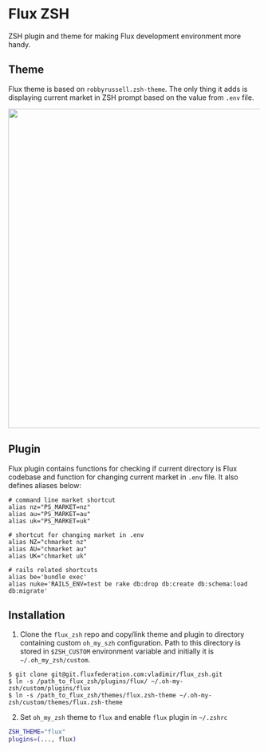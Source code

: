 Flux ZSH
===============

ZSH plugin and theme for making Flux development environment more handy.

Theme
---------

Flux theme is based on `robbyrussell.zsh-theme`. The only thing it adds is displaying current market in ZSH
prompt based on the value from `.env` file.

<img src="https://git.fluxfederation.com/vladimir/flux_zsh/theme_screenshot.png" width=640>

Plugin
---------

Flux plugin contains functions for checking if current directory is Flux codebase and function for changing current
market in `.env` file. It also defines aliases below:

```
# command line market shortcut
alias nz="PS_MARKET=nz"
alias au="PS_MARKET=au"
alias uk="PS_MARKET=uk"

# shortcut for changing market in .env
alias NZ="chmarket nz"
alias AU="chmarket au"
alias UK="chmarket uk"

# rails related shortcuts
alias be='bundle exec'
alias nuke='RAILS_ENV=test be rake db:drop db:create db:schema:load db:migrate'
```

Installation
---------

1. Clone the `flux_zsh` repo and copy/link theme and plugin to directory containing custom `oh_my_szh` 
configuration. Path to this directory is stored in `$ZSH_CUSTOM` environment variable and initially 
it is `~/.oh_my_zsh/custom`.

```
$ git clone git@git.fluxfederation.com:vladimir/flux_zsh.git
$ ln -s /path_to_flux_zsh/plugins/flux/ ~/.oh-my-zsh/custom/plugins/flux
$ ln -s /path_to_flux_zsh/themes/flux.zsh-theme ~/.oh-my-zsh/custom/themes/flux.zsh-theme
```

2. Set `oh_my_zsh` theme to `flux` and enable `flux` plugin in `~/.zshrc`

```bash
ZSH_THEME="flux"
plugins=(..., flux)
```
